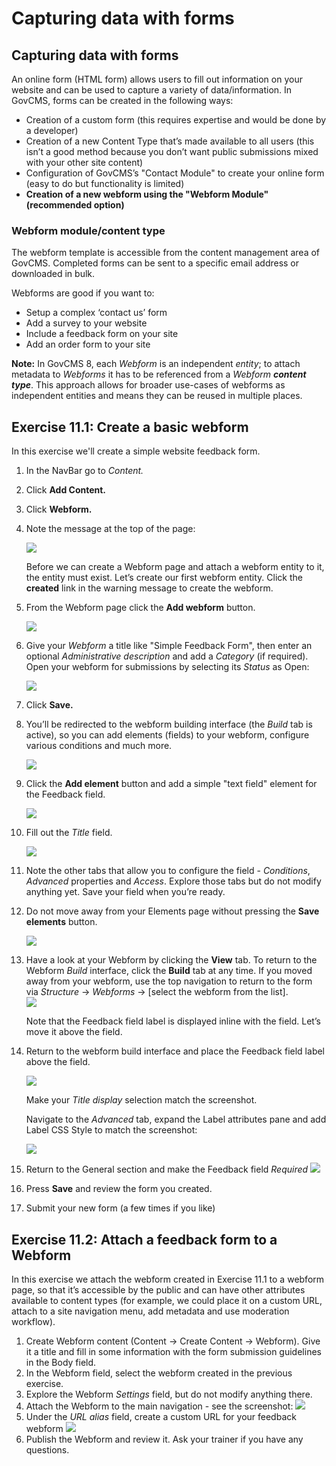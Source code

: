 # Capturing data with forms

## Capturing data with forms

An online form \(HTML form\) allows users to fill out information on your website and can be used to capture a variety of data/information. In GovCMS, forms can be created in the following ways:

* Creation of a custom form \(this requires expertise and would be done by a developer\)
* Creation of a new Content Type that’s made available to all users \(this isn’t a good method because you don’t want public submissions mixed with your other site content\)
* Configuration of GovCMS’s "Contact Module" to create your online form \(easy to do but functionality is limited\)
* **Creation of a new webform using the "Webform Module" \(recommended option\)**

### Webform module/content type

The webform template is accessible from the content management area of GovCMS. Completed forms can be sent to a specific email address or downloaded in bulk.

Webforms are good if you want to:

* Setup a complex ‘contact us’ form
* Add a survey to your website
* Include a feedback form on your site
* Add an order form to your site

**Note:** In GovCMS 8, each _Webform_ is an independent _entity_; to attach metadata to _Webforms_ it has to be referenced from a _Webform_ _**content type**_. This approach allows for broader use-cases of webforms as independent entities and means they can be reused in multiple places.

## Exercise 11.1: Create a basic webform

In this exercise we'll create a simple website feedback form.

1. In the NavBar go to _Content._
2. Click **Add Content.**
3. Click **Webform.**
4. Note the message at the top of the page:

   ![](../.gitbook/assets/93.png)

   Before we can create a Webform page and attach a webform entity to it, the entity must exist. Let’s create our first webform entity. Click the **created** link in the warning message to create the webform.

5. From the Webform page click the **Add webform** button.

   ![](../.gitbook/assets/94.png)

6. Give your _Webform_ a title like "Simple Feedback Form", then enter an optional _Administrative description_ and add a _Category_ \(if required\). Open your webform for submissions by selecting its _Status_ as Open:

   ![](../.gitbook/assets/95%20%281%29.png)

7. Click **Save.**
8. You’ll be redirected to the webform building interface \(the _Build_ tab is active\), so you can add elements \(fields\) to your webform, configure various conditions and much more.

   ![](../.gitbook/assets/96%20%281%29.png)

9. Click the **Add element** button and add a simple "text field" element for the Feedback field.

   ![](../.gitbook/assets/97%20%281%29.png)

10. Fill out the _Title_ field.

    ![](../.gitbook/assets/98%20%281%29.png)

11. Note the other tabs that allow you to configure the field - _Conditions_, _Advanced_ properties and _Access_. Explore those tabs but do not modify anything yet. Save your field when you’re ready.
12. Do not move away from your Elements page without pressing the **Save elements** button.

    ![](../.gitbook/assets/99%20%281%29%20%281%29.png)

13. Have a look at your Webform by clicking the **View** tab. To return to the Webform _Build_ interface, click the **Build** tab at any time. If you moved away from your webform, use the top navigation to return to the form via _Structure_ → _Webforms_ → \[select the webform from the list\].  
    ![](../.gitbook/assets/100%20%281%29.png)

    Note that the Feedback field label is displayed inline with the field. Let’s move it above the field.

14. Return to the webform build interface and place the Feedback field label above the field.

    ![](../.gitbook/assets/101%20%281%29.png)

    Make your _Title_ _display_ selection match the screenshot.

    Navigate to the _Advanced_ tab, expand the Label attributes pane and add Label CSS Style to match the screenshot:

    ![](../.gitbook/assets/102%20%281%29%20%281%29.png)

15. Return to the General section and make the Feedback field _Required_ ![](../.gitbook/assets/103%20%281%29%20%281%29.png)
16. Press **Save** and review the form you created.
17. Submit your new form \(a few times if you like\)

## Exercise 11.2: Attach a feedback form to a Webform

In this exercise we attach the webform created in Exercise 11.1 to a webform page, so that it’s accessible by the public and can have other attributes available to content types \(for example, we could place it on a custom URL, attach to a site navigation menu, add metadata and use moderation workflow\).

1. Create Webform content \(Content → Create Content → Webform\). Give it a title and fill in some information with the form submission guidelines in the Body field.
2. In the Webform field, select the webform created in the previous exercise.
3. Explore the Webform _Settings_ field, but do not modify anything there.
4. Attach the Webform to the main navigation - see the screenshot: ![](../.gitbook/assets/104%20%281%29.png)
5. Under the _URL alias_ field, create a custom URL for your feedback webform ![](../.gitbook/assets/105.png)
6. Publish the Webform and review it. Ask your trainer if you have any questions. 


